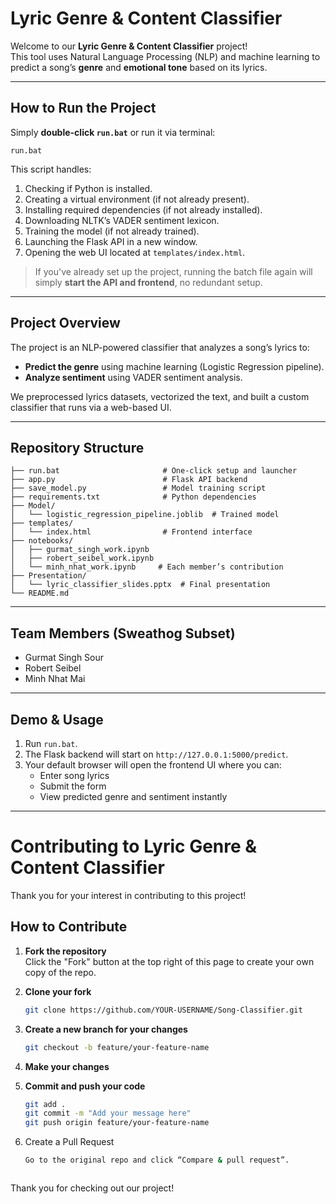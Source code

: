 # Lyric Genre & Content Classifier

Welcome to our **Lyric Genre & Content Classifier** project!  
This tool uses Natural Language Processing (NLP) and machine learning to predict a song’s **genre** and **emotional tone** based on its lyrics.

---

## How to Run the Project

Simply **double-click `run.bat`** or run it via terminal:

```
run.bat
```

This script handles:
1. Checking if Python is installed.
2. Creating a virtual environment (if not already present).
3. Installing required dependencies (if not already installed).
4. Downloading NLTK’s VADER sentiment lexicon.
5. Training the model (if not already trained).
6. Launching the Flask API in a new window.
7. Opening the web UI located at `templates/index.html`.

> If you've already set up the project, running the batch file again will simply **start the API and frontend**, no redundant setup.

---

## Project Overview

The project is an NLP-powered classifier that analyzes a song’s lyrics to:
- **Predict the genre** using machine learning (Logistic Regression pipeline).
- **Analyze sentiment** using VADER sentiment analysis.

We preprocessed lyrics datasets, vectorized the text, and built a custom classifier that runs via a web-based UI.

---

## Repository Structure

```
├── run.bat                       # One-click setup and launcher
├── app.py                        # Flask API backend
├── save_model.py                 # Model training script
├── requirements.txt              # Python dependencies
├── Model/
│   └── logistic_regression_pipeline.joblib  # Trained model
├── templates/
│   └── index.html                # Frontend interface
├── notebooks/
│   ├── gurmat_singh_work.ipynb
│   ├── robert_seibel_work.ipynb
│   └── minh_nhat_work.ipynb     # Each member’s contribution
├── Presentation/
│   └── lyric_classifier_slides.pptx  # Final presentation
└── README.md
```

---

## Team Members (Sweathog Subset)

- Gurmat Singh Sour
- Robert Seibel
- Minh Nhat Mai

---

## Demo & Usage

1. Run `run.bat`.
2. The Flask backend will start on `http://127.0.0.1:5000/predict`.
3. Your default browser will open the frontend UI where you can:
   - Enter song lyrics
   - Submit the form
   - View predicted genre and sentiment instantly

---

# Contributing to Lyric Genre & Content Classifier

Thank you for your interest in contributing to this project!

## How to Contribute

1. **Fork the repository**  
   Click the "Fork" button at the top right of this page to create your own copy of the repo.

2. **Clone your fork**  
   ```bash
   git clone https://github.com/YOUR-USERNAME/Song-Classifier.git

3. **Create a new branch for your changes**
    ```bash
    git checkout -b feature/your-feature-name

4. **Make your changes**

5. **Commit and push your code**
    ```bash
    git add .
    git commit -m "Add your message here"
    git push origin feature/your-feature-name

6. Create a Pull Request
    ```bash
    Go to the original repo and click “Compare & pull request”.



Thank you for checking out our project!
